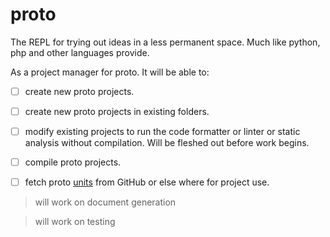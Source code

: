 # proto

The REPL for trying out ideas in a less permanent space. Much like python, php and other languages provide.

As a project manager for proto. It will be able to:

- [ ] create new proto projects.

- [ ] create new proto projects in existing folders.

- [ ] modify existing projects to run the code formatter or linter or static analysis without compilation. Will be fleshed out before work begins.

- [ ] compile proto projects.

- [ ] fetch proto [units](../../docs/tbd.md) from GitHub or else where for project use.

> will work on document generation

> will work on testing
